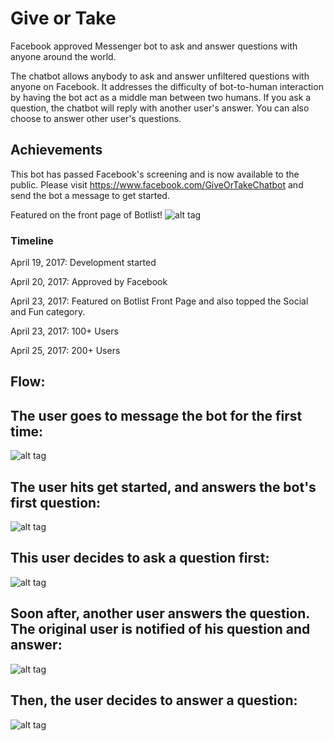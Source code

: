 # Give or Take  
Facebook approved Messenger bot to ask and answer questions with anyone around the world.

The chatbot allows anybody to ask and answer unfiltered questions with anyone on Facebook. It addresses the difficulty of bot-to-human interaction by having the bot act as a middle man between two humans.
If you ask a question, the chatbot will reply with another user's answer. You can also choose to answer other user's questions.

## Achievements
This bot has passed Facebook's screening and is now available to the public. 
Please visit https://www.facebook.com/GiveOrTakeChatbot and send the bot a message to get started.

Featured on the front page of Botlist!
![alt tag](https://github.com/LinusGordon/GiveOrTake/blob/master/BotListFrontPage.png)

### Timeline
April 19, 2017: Development started

April 20, 2017: Approved by Facebook

April 23, 2017: Featured on Botlist Front Page and also topped the Social and Fun category.

April 23, 2017: 100+ Users

April 25, 2017: 200+ Users

## Flow:

## The user goes to message the bot for the first time:

![alt tag](https://github.com/LinusGordon/GiveOrTake/blob/master/welcomeScreen.png)

## The user hits get started, and answers the bot's first question:

![alt tag](https://github.com/LinusGordon/GiveOrTake/blob/master/welcomeMessage.png)

## This user decides to ask a question first:

![alt tag](https://github.com/LinusGordon/GiveOrTake/blob/master/askedQuestion.png)

## Soon after, another user answers the question. The original user is notified of his question and answer:
![alt tag](https://github.com/LinusGordon/GiveOrTake/blob/master/questionAnswered.png)

## Then, the user decides to answer a question:

![alt tag](https://github.com/LinusGordon/GiveOrTake/blob/master/answeredQuestion.png)

